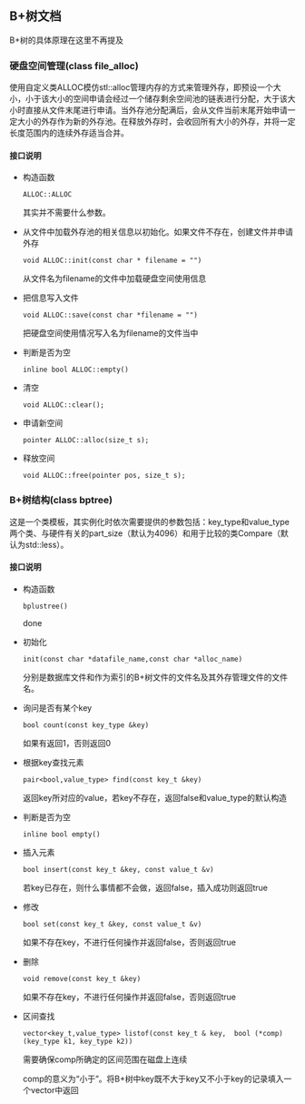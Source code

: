 ## B+树文档

B+树的具体原理在这里不再提及

### 硬盘空间管理(class file_alloc)

使用自定义类ALLOC模仿stl::alloc管理内存的方式来管理外存，即预设一个大小，小于该大小的空间申请会经过一个储存剩余空间池的链表进行分配，大于该大小时直接从文件末尾进行申请。当外存池分配满后，会从文件当前末尾开始申请一定大小的外存作为新的外存池。在释放外存时，会收回所有大小的外存，并将一定长度范围内的连续外存适当合并。

#### 接口说明

- 构造函数

  `ALLOC::ALLOC`

  其实并不需要什么参数。

- 从文件中加载外存池的相关信息以初始化。如果文件不存在，创建文件并申请外存

  `void ALLOC::init(const char * filename = "")`

  从文件名为filename的文件中加载硬盘空间使用信息

- 把信息写入文件

  `void ALLOC::save(const char *filename = "")`

  把硬盘空间使用情况写入名为filename的文件当中

- 判断是否为空

  `inline bool ALLOC::empty()`

- 清空

  `void ALLOC::clear();`

- 申请新空间

  `pointer ALLOC::alloc(size_t s);`

- 释放空间

  `void ALLOC::free(pointer pos, size_t s);`


### B+树结构(class bptree)

这是一个类模板，其实例化时依次需要提供的参数包括：key_type和value_type两个类、与硬件有关的part_size（默认为4096）和用于比较的类Compare（默认为std::less）。

#### 接口说明

- 构造函数

  `bplustree()`

  done

- 初始化

  `init(const char *datafile_name,const char *alloc_name)`

  分别是数据库文件和作为索引的B+树文件的文件名及其外存管理文件的文件名。

- 询问是否有某个key

  `bool count(const key_type &key)`

  如果有返回1，否则返回0

- 根据key查找元素

  `pair<bool,value_type> find(const key_t &key)`

  返回key所对应的value，若key不存在，返回false和value_type的默认构造

- 判断是否为空

  `inline bool empty()`

- 插入元素

  `bool insert(const key_t &key, const value_t &v)`

  若key已存在，则什么事情都不会做，返回false，插入成功则返回true

- 修改

  `bool set(const key_t &key, const value_t &v)`

  如果不存在key，不进行任何操作并返回false，否则返回true

- 删除

  `void remove(const key_t &key)`

  如果不存在key，不进行任何操作并返回false，否则返回true

- 区间查找

  `vector<key_t,value_type> listof(const key_t & key,  bool (*comp)(key_type k1, key_type k2))`

  需要确保comp所确定的区间范围在磁盘上连续

  comp的意义为“小于”。将B+树中key既不大于key又不小于key的记录填入一个vector中返回

